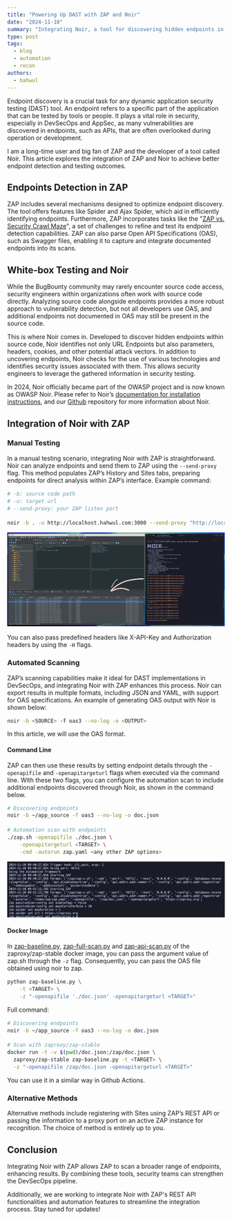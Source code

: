 ```yaml
---
title: "Powering Up DAST with ZAP and Noir"
date: "2024-11-10"
summary: "Integrating Noir, a tool for discovering hidden endpoints in source code, with ZAP enhances dynamic application security testing (DAST)."
type: post
tags:
  - blog
  - automation
  - recon
authors:
  - hahwul
---
```


Endpoint discovery is a crucial task for any dynamic application security testing (DAST) tool. An endpoint refers to a specific part of the application that can be tested by tools or people. It plays a vital role in security, especially in DevSecOps and AppSec, as many vulnerabilities are discovered in endpoints, such as APIs, that are often overlooked during operation or development.

I am a long-time user and big fan of ZAP and the developer of a tool called Noir. This article explores the integration of ZAP and Noir to achieve better endpoint detection and testing outcomes.

## Endpoints Detection in ZAP

ZAP includes several mechanisms designed to optimize endpoint discovery. The tool offers features like Spider and Ajax Spider, which aid in efficiently identifying endpoints. Furthermore, ZAP incorporates tasks like the "[ZAP vs. Security Crawl Maze](https://www.zaproxy.org/docs/scans/crawlmaze/)", a set of challenges to refine and test its endpoint detection capabilities. ZAP can also parse Open API Specifications (OAS), such as Swagger files, enabling it to capture and integrate documented endpoints into its scans.

## White-box Testing and Noir

While the BugBounty community may rarely encounter source code access, security engineers within organizations often work with source code directly. Analyzing source code alongside endpoints provides a more robust approach to vulnerability detection, but not all developers use OAS, and additional endpoints not documented in OAS may still be present in the source code.

This is where Noir comes in. Developed to discover hidden endpoints within source code, Noir identifies not only URL Endpoints but also parameters, headers, cookies, and other potential attack vectors. In addition to uncovering endpoints, Noir checks for the use of various technologies and identifies security issues associated with them. This allows security engineers to leverage the gathered information in security testing.

In 2024, Noir officially became part of the OWASP project and is now known as OWASP Noir.
Please refer to Noir’s [documentation for installation instructions](https://owasp-noir.github.io/noir/get_started/installation/), and our [Github](https://github.com/owasp-noir/noir) repository for more information about Noir.

## Integration of Noir with ZAP
### Manual Testing

In a manual testing scenario, integrating Noir with ZAP is straightforward. Noir can analyze endpoints and send them to ZAP using the `--send-proxy` flag. This method populates ZAP’s History and Sites tabs, preparing endpoints for direct analysis within ZAP’s interface.
Example command:

```sh
# -b: source code path
# -u: target url
# --send-proxy: your ZAP listen port

noir -b . -u http://localhost.hahwul.com:3000 --send-proxy "http://localhost:8090"
```

![](./images/manual_testing.jpg)

You can also pass predefined headers like X-API-Key and Authorization headers by using the `-H` flags.

### Automated Scanning

ZAP’s scanning capabilities make it ideal for DAST implementations in DevSecOps, and integrating Noir with ZAP enhances this process. Noir can export results in multiple formats, including JSON and YAML, with support for OAS specifications. An example of generating OAS output with Noir is shown below:

```sh
noir -b <SOURCE> -f oas3 --no-log -o <OUTPUT>
```

In this article, we will use the OAS format.

#### Command Line

ZAP can then use these results by setting endpoint details through the `-openapifile` and `-openapitargeturl` flags when executed via the command line. With these two flags, you can configure the automation scan to include additional endpoints discovered through Noir, as shown in the command below.

```sh
# Discovering endpoints
noir -b ~/app_source -f oas3 --no-log -o doc.json

# Automation scan with endpoints
./zap.sh -openapifile ./doc.json \
    -openapitargeturl <TARGET> \
    -cmd -autorun zap.yaml <any other ZAP options>
```

![](./images/output.png)

#### Docker Image
In [zap-baseline.py](https://www.zaproxy.org/docs/docker/baseline-scan/#usage), [zap-full-scan.py](https://www.zaproxy.org/docs/docker/full-scan/#usage) and [zap-api-scan.py](https://www.zaproxy.org/docs/docker/api-scan/#usage) of the zaproxy/zap-stable docker image, you can pass the argument value of zap.sh through the `-z` flag. Consequently, you can pass the OAS file obtained using noir to zap.

```sh
python zap-baseline.py \
    -t <TARGET> \
    -z "-openapifile './doc.json' -openapitargeturl <TARGET>"
```

Full command:

```sh
# Discovering endpoints
noir -b ~/app_source -f oas3 --no-log -o doc.json

# Scan with zaproxy/zap-stable
docker run -t -v $(pwd)/doc.json:/zap/doc.json \
  zaproxy/zap-stable zap-baseline.py -t <TARGET> \
  -z "-openapifile /zap/doc.json -openapitargeturl <TARGET>"
```

You can use it in a similar way in Github Actions.

### Alternative Methods

Alternative methods include registering with Sites using ZAP’s REST API or passing the information to a proxy port on an active ZAP instance for recognition. The choice of method is entirely up to you.

## Conclusion

Integrating Noir with ZAP allows ZAP to scan a broader range of endpoints, enhancing results. By combining these tools, security teams can strengthen the DevSecOps pipeline.

Additionally, we are working to integrate Noir with ZAP's REST API functionalities and automation features to streamline the integration process. Stay tuned for updates!